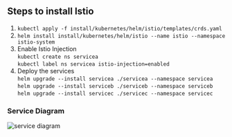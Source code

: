 ## Steps to install Istio  
1. ```kubectl apply -f install/kubernetes/helm/istio/templates/crds.yaml```  
2. ```helm install install/kubernetes/helm/istio --name istio --namespace istio-system```  
3. Enable Istio Injection  
```kubectl create ns servicea```  
```kubectl label ns servicea istio-injection=enabled```  
4. Deploy the services  
```helm upgrade --install servicea ./servicea --namespace servicea```  
```helm upgrade --install serviceb ./serviceb --namespace serviceb```  
```helm upgrade --install servicec ./servicec --namespace servicec```  

### Service Diagram
![service diagram](https://raw.githubusercontent.com/dnivra26/istio_1-1/master/service_diagram_istio.png)